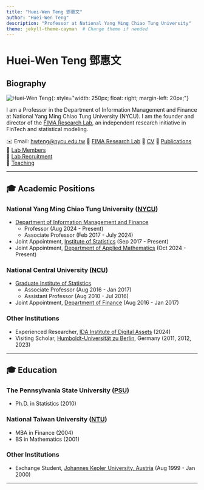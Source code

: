 ```yaml
---
title: "Huei-Wen Teng 鄧惠文"
author: "Huei-Wen Teng"
description: "Professor at National Yang Ming Chiao Tung University"
theme: jekyll-theme-cayman  # Change theme if needed
---
```


# Huei-Wen Teng 鄧惠文

## Biography
![Huei-Wen Teng](https://i.imgur.com/K3qUn90.jpg){: style="width: 250px; float: right; margin-left: 20px;"}

I am a Professor in the Department of Information Management and Finance at National Yang Ming Chiao Tung University (NYCU). I am the founder and director of the [FIMA Research Lab](https://venteng.github.io/FIMA_Research_Lab.html), an independent research initiative in FinTech and statistical modeling.

✉️ Email: hwteng@nycu.edu.tw
🚀 [FIMA Research Lab](https://venteng.github.io/FIMA_Research_Lab.html)
📄 [CV](https://drive.google.com/file/d/1jiX6srR1sRtwqQJYLYhSiajoYhJhTn2p/view?usp=share_link)
📄 [Publications](https://venteng.github.io/Publication.html)  
🌟 [Lab Members](https://venteng.github.io/LAB_Recruitment/Students.html)  
🚀 [Lab Recruitment](https://venteng.github.io/LAB_Recruitment/README.html)  
📖 [Teaching](https://venteng.github.io/Teaching/README.html)  


<!--🔗 [More about me](https://venteng.github.io/bio.html)  -->
<!-- 📚 Google Scholar: [HDPf0-IAAAAJ](https://scholar.google.com/citations?user=HDPf0-IAAAAJ&hl=en)  -->
<!--📄 SSRN: [378952](https://papers.ssrn.com/sol3/cf_dev/AbsByAuth.cfm?per_id=3789459)  -->

---

## 🎓 Academic Positions

### National Yang Ming Chiao Tung University ([NYCU](https://www.nycu.edu.tw/))
- [Department of Information Management and Finance](https://imf.nctu.edu.tw/)
  - Professor (Aug 2024 - Present)
  - Associate Professor (Feb 2017 - July 2024)
- Joint Appointment, [Institute of Statistics](https://stat.nycu.edu.tw/) (Sep 2017 - Present)
- Joint Appointment, [Department of Applied Mathematics](https://www.math.nycu.edu.tw/)  (Oct 2024 - Present)


### National Central University ([NCU](https://www.ncu.edu.tw/))
- [Graduate Institute of Statistics](http://www.stat.ncu.edu.tw/) 
  - Associate Professor (Aug 2016 - Jan 2017)
  - Assistant Professor (Aug 2010 - Jul 2016)
- Joint Appointment, [Department of Finance](https://fm.mgt.ncu.edu.tw/zh-TW) (Aug 2016 - Jan 2017)

### Other Institutions
- Experienced Researcher, [IDA Institute of Digital Assets](https://ida.ase.ro) (2024)
- Visiting Scholar, [Humboldt-Universität zu Berlin](https://www.hu-berlin.de/en), Germany (2011, 2012, 2023)

---

## 🎓 Education

### The Pennsylvania State University ([PSU](https://www.psu.edu/))

- Ph.D. in Statistics (2010)  

### National Taiwan University ([NTU](https://www.ntu.edu.tw/))
- MBA in Finance (2004)  
- BS in Mathematics (2001)

### Other Institutions

- Exchange Student, [Johannes Kepler University, Austria](https://www.jku.at) (Aug 1999 - Jan 2000)
<!--🌏 [Map, Food, Smiles](https://venteng.github.io/MFS.html)
💡 [Thoughts & Insights](https://venteng.github.io/thoughts/README.html)  
## 📚 Additional Resources


-->


---
